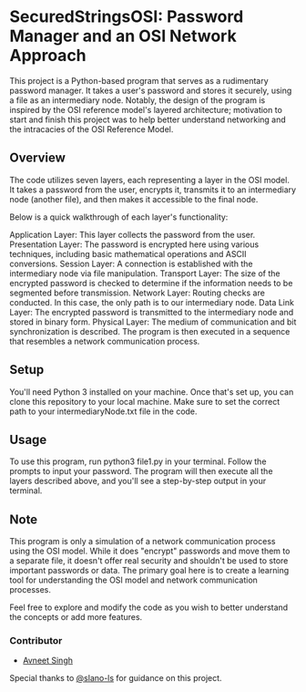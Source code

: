 # SecuredStringsOSI: Password Manager and an OSI Network Approach

This project is a Python-based program that serves as a rudimentary password manager. It takes a user's password and stores it securely, using a file as an intermediary node. Notably, the design of the program is inspired by the OSI reference model's layered architecture; motivation to start and finish this project was to help better understand networking and the intracacies of the OSI Reference Model.

## Overview

The code utilizes seven layers, each representing a layer in the OSI model. It takes a password from the user, encrypts it, transmits it to an intermediary node (another file), and then makes it accessible to the final node.

Below is a quick walkthrough of each layer's functionality:

Application Layer: This layer collects the password from the user.
Presentation Layer: The password is encrypted here using various techniques, including basic mathematical operations and ASCII conversions.
Session Layer: A connection is established with the intermediary node via file manipulation.
Transport Layer: The size of the encrypted password is checked to determine if the information needs to be segmented before transmission.
Network Layer: Routing checks are conducted. In this case, the only path is to our intermediary node.
Data Link Layer: The encrypted password is transmitted to the intermediary node and stored in binary form.
Physical Layer: The medium of communication and bit synchronization is described.
The program is then executed in a sequence that resembles a network communication process.

## Setup

You'll need Python 3 installed on your machine. Once that's set up, you can clone this repository to your local machine. Make sure to set the correct path to your intermediaryNode.txt file in the code.

## Usage

To use this program, run python3 file1.py in your terminal. Follow the prompts to input your password. The program will then execute all the layers described above, and you'll see a step-by-step output in your terminal.

## Note

This program is only a simulation of a network communication process using the OSI model. While it does "encrypt" passwords and move them to a separate file, it doesn't offer real security and shouldn't be used to store important passwords or data. The primary goal here is to create a learning tool for understanding the OSI model and network communication processes.

Feel free to explore and modify the code as you wish to better understand the concepts or add more features.

### Contributor
- [Avneet Singh](https://github.com/avneetsingh36)

Special thanks to [@slano-ls](https://github.com/slano-ls) for guidance on this project.
